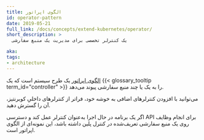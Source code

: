 ```yaml
---
title: الگوی اپراتور
id: operator-pattern
date: 2019-05-21
full_link: /docs/concepts/extend-kubernetes/operator/
short_description: >
  یک کنترلر تخصصی برای مدیریت یک منبع سفارشی

aka:
tags:
- architecture
---
```

 [الگوی اپراتور](/docs/concepts/extend-kubernetes/operator/) یک طرح سیستم
است که یک {{< glossary_tooltip term_id="controller" >}} را به یک یا چند منبع سفارشی پیوند می‌دهد.

<!--more-->

می‌توانید با افزودن کنترلرهای اضافی به خوشه خود، فراتر از کنترلرهای داخلیِ
کوبرنتیز، آن را گسترش دهید.

اگر یک برنامه در حال اجرا به‌عنوان کنترلر عمل کند و دسترسی API برای انجام وظایف
روی یک منبع سفارشی تعریف‌شده در کنترل پلین داشته باشد، این نمونه‌ای از
الگوی اپراتور است.
